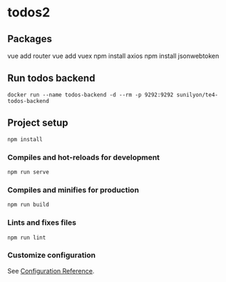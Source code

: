 # todos2

## Packages
vue add router
vue add vuex
npm install axios
npm install jsonwebtoken

## Run todos backend
```
docker run --name todos-backend -d --rm -p 9292:9292 sunilyon/te4-todos-backend
```

## Project setup
```
npm install
```

### Compiles and hot-reloads for development
```
npm run serve
```

### Compiles and minifies for production
```
npm run build
```

### Lints and fixes files
```
npm run lint
```

### Customize configuration
See [Configuration Reference](https://cli.vuejs.org/config/).
